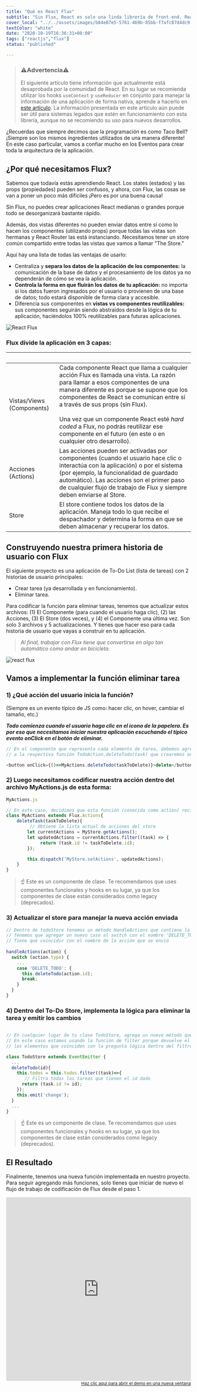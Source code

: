 ```yaml
---
title: "Qué es React Flux"
subtitle: "Sin Flux, React es solo una linda librería de front-end. React Flux lo convertirá en un marco de trabajo, que le dará a tu aplicación una estructura definida, ocupándose de la capa de procesamiento de datos y más cosas de flux."
cover_local: "../../assets/images/b84e07e5-5761-469b-85bb-f7afc87d4dc9.png"
textColor: "white"
date: "2020-10-19T16:36:31+00:00"
tags: ["reactjs","flux"]
status: "published"

---
```


> ### ⚠️Advertencia⚠️
> El siguiente artículo tiene información que actualmente está desaprobada por la comunidad de React. En su lugar se recomienda utilizar los hooks `useContext` y `useReducer` en conjunto para manejar la información de una aplicación de forma nativa, aprende a hacerlo en [este artículo](https://4geeks.com/). La información presentada en este artículo aún puede ser útil para sistemas legados que estén en funcionamiento con esta librería, aunque no se recomiendo su uso para nuevos desarrollos.

¿Recuerdas que siempre decimos que la programación es como Taco Bell? ¡Siempre son los mismos ingredientes utilizados de una manera diferente! En este caso particular, vamos a confiar mucho en los Eventos para crear toda la arquitectura de la aplicación.

## ¿Por qué necesitamos Flux?

Sabemos que todavía estás aprendiendo React. Los states (estados) y las props (propiedades) pueden ser confusos, y ahora, con Flux, las cosas se van a poner un poco más difíciles ¡Pero es por una buena causa!

Sin Flux, no puedes crear aplicaciones React medianas o grandes porque todo se desorganizará bastante rápido.

Además, dos vistas diferentes no pueden enviar datos entre sí como lo hacen los componentes (utilizando props) porque todas las vistas son hermanas y React Router las está instanciando. Necesitamos tener un store común compartido entre todas las vistas que vamos a llamar "The Store."

Aquí hay una lista de todas las ventajas de usarlo:

+ Centraliza y **separa los datos de la aplicación de los componentes:** la comunicación de la base de datos y el procesamiento de los datos ya no dependerán de cómo se vea la aplicación.
+ **Controla la forma en que fluirán los datos de tu aplicación:** no importa si los datos fueron ingresados por el usuario o provienen de una base de datos; todo estará disponible de forma clara y accesible.
+ Diferencia sus componentes en **vistas vs componentes reutilizables:** sus componentes seguirán siendo abstraídos desde la lógica de tu aplicación, haciéndolos 100% reutilizables para futuras aplicaciones.

![React Flux](https://github.com/breatheco-de/content/blob/master/src/assets/images/aa1a5994-8de9-4d24-99ce-3a0d686c30bd.png?raw=true)

### Flux divide la aplicación en 3 capas:

|&nbsp;     |&nbsp;       |
|:-----------|:----------------|
Vistas/Views (Components)     |Cada componente React que llama a cualquier acción Flux es llamada una vista. La razón para llamar a esos componentes de una manera diferente es porque se supone que los componentes de React se comunican entre sí a través de sus props (sin Flux).<br> <br>Una vez que un componente React esté *hard coded* a Flux, no podrás reutilizar ese componente en el futuro (en este o en cualquier otro desarrollo).       |
|Acciones (Actions)       |Las acciones pueden ser activadas por componentes (cuando el usuario hace clic o interactúa con la aplicación) o por el sistema (por ejemplo, la funcionalidad de guardado automático).  Las acciones son el primer paso de cualquier flujo de trabajo de Flux y siempre deben enviarse al Store.      |
| Store     |El store contiene todos los datos de la aplicación. Maneja todo lo que recibe el despachador y determina la forma en que se deben almacenar y recuperar los datos.            |

## Construyendo nuestra primera historia de usuario con Flux

El siguiente proyecto es una aplicación de To-Do List (lista de tareas) con 2 historias de usuario principales:

+ Crear tarea (ya desarrollada y en funcionamiento).
+ Eliminar tarea.

Para codificar la función para eliminar tareas, tenemos que actualizar estos archivos: (1) El Componente (para cuando el usuario haga clic), (2) las Acciones, (3) El Store (dos veces), y (4) el Componente una última vez. Son solo 3 archivos y 5 actualizaciones. Y tienes que hacer eso para cada historia de usuario que vayas a construir en tu aplicación.

> *Al final, trabajar con Flux tiene que convertirse en algo tan automático como andar en bicicleta.*

![react flux](https://github.com/breatheco-de/content/blob/master/src/assets/images/77c93bfa-92cb-44e3-a7c5-c959e27c5ccc.jpeg?raw=true)

## Vamos a implementar la función eliminar tarea

### 1) ¿Qué acción del usuario inicia la función?

(Siempre es un evento típico de JS como: hacer clic, on hover, cambiar el tamaño, etc.)

***Todo comienza cuando el usuario haga clic en el icono de la papelera. Es por eso que necesitamos iniciar nuestra aplicación escuchando el típico evento onClick en el botón de eliminar.***

```javascript
// En el componente que representa cada elemento de tarea, debemos agregar un botón y también un activador onClick que llame 
// a la respectiva función TodoAction.deleteTodo(task) que crearemos en las acciones: 

<button onClick={()=>MyActions.deleteTodo(taskToDelete)}>delete</button>
```

### 2) Luego necesitamos codificar nuestra acción dentro del archivo MyActions.js de esta forma:

```javascript
MyActions.js

// En este caso, decidimos que esta función (conocida como action) recibirá el ID de la tarea que se eliminará
class MyActions extends Flux.Actions{
    deleteTask(taskToDelete){
         // Obtiene la lista actual de acciones del store
        let currentActions = MyStore.getActions();
        let updatedActions = currentActions.filter((task) => {
             return (task.id != taskToDelete.id);
        });

        this.dispatch('MyStore.setActions', updatedActions);
    }
}
```

> ☝ Este es un componente de clase. Te recomendamos que uses componentes funcionales y hooks en su lugar, ya que los componentes de clase están considerados como legacy (deprecados).

### 3) Actualizar el store para manejar la nueva acción enviada

```javascript
// Dentro de todoStore tenemos un método HandleActions que contiene la lógica para manejar cada acción distribuida
// Tenemos que agregar un nuevo caso al switch con el nombre 'DELETE_TODO'  
// Tiene que coincidir con el nombre de la acción que se envió
  
handleActions(action) {
  switch (action.type) {
    ...
    case 'DELETE_TODO': {
      this.deleteTodo(action.id);
      break;
    }
  }
}
```

### 4) Dentro del To-Do Store, implementa la lógica para eliminar la tarea y emitir los cambios

```javascript

// En cualquier lugar de tu clase TodoStore, agrega un nuevo método que finalmente elimine la tarea del to-do list
// En este caso estamos usando la función de filter porque devuelve el mismo array pero solo con
// los elementos que coinciden con la pregunta lógica dentro del filtro (task.id != id) 

class TodoStore extends EventEmitter {
  ...
  deleteTodo(id){
    this.todos = this.todos.filter((task)=>{
       // Filtra todas las tareas que tienen el id dado
      return (task.id != id);
    });
    this.emit('change');
  }
  ...
}
```

> ☝ Este es un componente de clase. Te recomendamos que uses componentes funcionales y hooks en su lugar, ya que los componentes de clase están considerados como legacy (deprecados).

## El Resultado

Finalmente, tenemos una nueva función implementada en nuestro proyecto. Para seguir agregando más funciones, solo tienes que iniciar de nuevo el flujo de trabajo de codificación de Flux desde el paso 1.

<iframe src="https://codesandbox.io/embed/j1nvpono23" style="width:100%; height:500px; border:0; border-radius: 4px; overflow:hidden;" sandbox="allow-modals allow-forms allow-popups allow-scripts allow-same-origin"></iframe>

<div align="right"><small><a href="https://codesandbox.io/embed/j1nvpono23">Haz clic aquí para abrir el demo en una nueva ventana</a></small></div>



